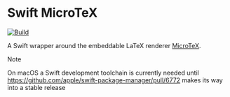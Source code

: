# Swift MicroTeX

[![Build](https://github.com/fwcd/swift-microtex/actions/workflows/build.yml/badge.svg)](https://github.com/fwcd/swift-microtex/actions/workflows/build.yml)

A Swift wrapper around the embeddable LaTeX renderer [MicroTeX](https://github.com/NanoMichael/MicroTeX).

> [!NOTE]
> On macOS a Swift development toolchain is currently needed until https://github.com/apple/swift-package-manager/pull/6772 makes its way into a stable release
